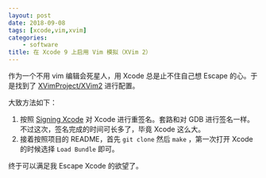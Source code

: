 ```yaml
---
layout: post
date: 2018-09-08
tags: [xcode,vim,xvim]
categories:
    - software
title: 在 Xcode 9 上启用 Vim 模拟（XVim 2） 
---
```


作为一个不用 vim 编辑会死星人，用 Xcode 总是止不住自己想 Escape 的心。于是找到了 [XVimProject/XVim2](https://github.com/XVimProject/XVim) 进行配置。

大致方法如下：

1. 按照 [Signing Xcode](https://github.com/XVimProject/XVim2/blob/master/SIGNING_Xcode.md) 对 Xcode 进行重签名。套路和对 GDB 进行签名一样。不过这次，签名完成的时间可长多了，毕竟 Xcode 这么大。
2. 接着按照项目的 README，首先 `git clone` 然后 `make` ，第一次打开 Xcode 的时候选择 `Load Bundle` 即可。

终于可以满足我 Escape Xcode 的欲望了。